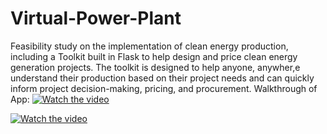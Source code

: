 # Virtual-Power-Plant
Feasibility study on the implementation of clean energy production, including a Toolkit built in Flask to help design and price clean energy generation projects.
The toolkit is designed to help anyone, anywher,e understand their production based on their project needs and can quickly inform project decision-making, pricing, and procurement. 
Walkthrough of App:
[![Watch the video](https://img.youtube.com/vi/x4Zi4jsRHSM/0.jpg)](https://www.youtube.com/watch?v=x4Zi4jsRHSM)


[![Watch the video](https://img.youtube.com/vi/foTwMsRsJWI/0.jpg)](https://www.youtube.com/watch?v=foTwMsRsJWI&t=5s)
